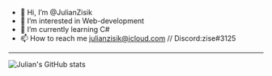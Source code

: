 - 👋 Hi, I’m @JulianZisik
- 👀 I’m interested in Web-development
- 🌱 I’m currently learning C#
- 📫 How to reach me julianzisik@icloud.com // Discord:zise#3125

 ---

![Julian's GitHub stats](https://github-readme-stats.vercel.app/api?username=JulianZisik&show_icons=true&theme=cobalt)
